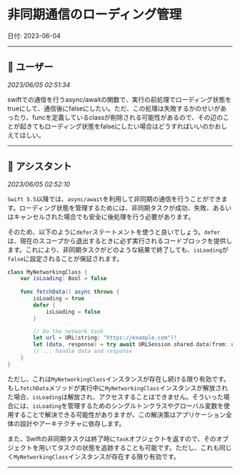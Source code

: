 # 非同期通信のローディング管理

日付: 2023-06-04

---

## 👤 ユーザー
*2023/06/05 02:51:34*

swiftでの通信を行うasync/awaitの関数で、実行の前処理でローディング状態をtrueにして、通信後にfalseにしたい。ただ、この処理は失敗するかのせいがあったり、funcを定義しているclassが削除される可能性があるので、その辺のことが起きてもローディング状態をfalseにしたい場合はどうすればいいのかおしえてほしい。

---

## 🤖 アシスタント
*2023/06/05 02:52:10*

`Swift 5.5`以降では、`async/await`を利用して非同期の通信を行うことができます。ローディング状態を管理するためには、非同期タスクが成功、失敗、あるいはキャンセルされた場合でも安全に後処理を行う必要があります。

そのため、以下のように`defer`ステートメントを使うと良いでしょう。`defer`は、現在のスコープから退出するときに必ず実行されるコードブロックを提供します。これにより、非同期タスクがどのような結果で終了しても、`isLoading`が`false`に設定されることが保証されます。

```swift
class MyNetworkingClass {
    var isLoading: Bool = false
    
    func fetchData() async throws {
        isLoading = true
        defer {
            isLoading = false
        }

        // Do the network task
        let url = URL(string: "https://example.com")!
        let (data, response) = try await URLSession.shared.data(from: url)
        // ... handle data and response
    }
}
```

ただし、これは`MyNetworkingClass`インスタンスが存在し続ける限り有効です。もし`fetchData`メソッドが実行中に`MyNetworkingClass`インスタンスが解放された場合、`isLoading`は解放され、アクセスすることはできません。そういった場合には、`isLoading`を管理するためのシングルトンクラスやグローバル変数を使用することで解決できる可能性がありますが、この解決策はアプリケーション全体の設計やアーキテクチャに依存します。

また、Swiftの非同期タスクは終了時に`Task`オブジェクトを返すので、そのオブジェクトを用いてタスクの状態を追跡することも可能です。ただし、これも同じく`MyNetworkingClass`インスタンスが存在する限り有効です。

---
